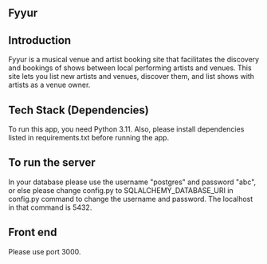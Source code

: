 Fyyur
-----

## Introduction

Fyyur is a musical venue and artist booking site that facilitates the discovery and bookings of shows between local performing artists and venues. This site lets you list new artists and venues, discover them, and list shows with artists as a venue owner.

## Tech Stack (Dependencies)
To run this app, you need Python 3.11.
Also, please install dependencies listed in requirements.txt before running the app.

## To run the server
In your database please use the username "postgres" and password "abc", or else please change config.py to SQLALCHEMY_DATABASE_URI in config.py command to change the username and password. The localhost in that command is 5432.

## Front end
Please use port 3000.
